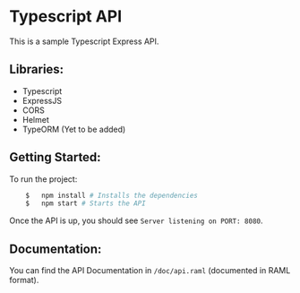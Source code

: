 # Typescript API

This is a sample Typescript Express API.

## Libraries:
- Typescript
- ExpressJS
- CORS
- Helmet
- TypeORM (Yet to be added)

## Getting Started:

To run the project:
```bash
	$	npm install # Installs the dependencies
	$	npm start # Starts the API
```

Once the API is up, you should see `Server listening on PORT: 8080`.

## Documentation:

You can find the API Documentation in `/doc/api.raml` (documented in RAML format).